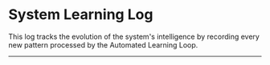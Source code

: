 # System Learning Log

This log tracks the evolution of the system's intelligence by recording every new pattern processed by the Automated Learning Loop.

--- 
